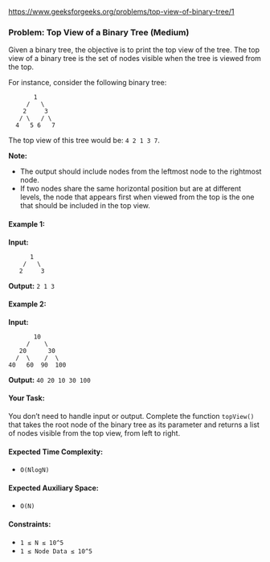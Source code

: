https://www.geeksforgeeks.org/problems/top-view-of-binary-tree/1

### Problem: Top View of a Binary Tree (Medium)

Given a binary tree, the objective is to print the top view of the tree. The top view of a binary tree is the set of nodes visible when the tree is viewed from the top.

For instance, consider the following binary tree:

```
       1
     /   \
    2     3
   / \   / \
  4   5 6   7
```

The top view of this tree would be: `4 2 1 3 7`.

**Note:**
- The output should include nodes from the leftmost node to the rightmost node.
- If two nodes share the same horizontal position but are at different levels, the node that appears first when viewed from the top is the one that should be included in the top view.

#### Example 1:
**Input:**
```
      1
    /   \
   2     3
```
**Output:** `2 1 3`

#### Example 2:
**Input:**
```
       10
     /    \
   20      30
  /  \    /  \
40   60  90  100
```
**Output:** `40 20 10 30 100`

#### Your Task:
You don’t need to handle input or output. Complete the function `topView()` that takes the root node of the binary tree as its parameter and returns a list of nodes visible from the top view, from left to right.

#### Expected Time Complexity: 
- `O(NlogN)`

#### Expected Auxiliary Space: 
- `O(N)`

#### Constraints:
- `1 ≤ N ≤ 10^5`
- `1 ≤ Node Data ≤ 10^5`
